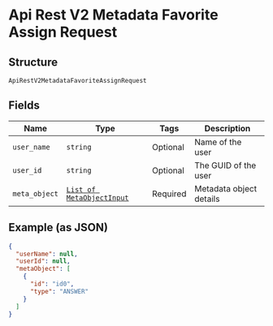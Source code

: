 
# Api Rest V2 Metadata Favorite Assign Request

## Structure

`ApiRestV2MetadataFavoriteAssignRequest`

## Fields

| Name | Type | Tags | Description |
|  --- | --- | --- | --- |
| `user_name` | `string` | Optional | Name of the user |
| `user_id` | `string` | Optional | The GUID of the user |
| `meta_object` | [`List of MetaObjectInput`](/doc/models/meta-object-input.md) | Required | Metadata object details |

## Example (as JSON)

```json
{
  "userName": null,
  "userId": null,
  "metaObject": [
    {
      "id": "id0",
      "type": "ANSWER"
    }
  ]
}
```


